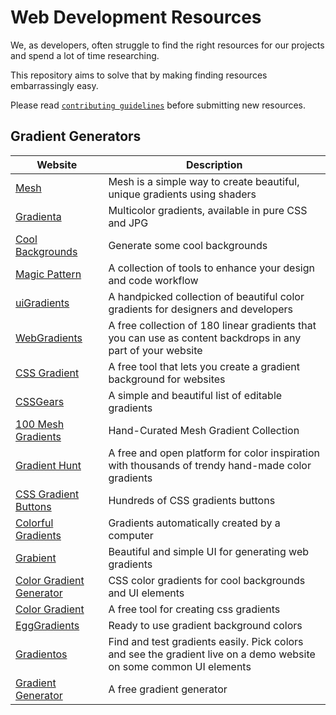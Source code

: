 # Web Development Resources

We, as developers, often struggle to find the right resources for our projects and spend a lot of time researching.

This repository aims to solve that by making finding resources embarrassingly easy.

Please read [`contributing guidelines`](./CONTRIBUTING.md) before submitting new resources.

## Gradient Generators

| Website                                                                | Description                                                                  |
| ---------------------------------------------------------------------- | ---------------------------------------------------------------------------- |
| [Mesh](https://meshgradient.com)                                       | Mesh is a simple way to create beautiful, unique gradients using shaders     |
| [Gradienta](https://gradienta.io)                                      | Multicolor gradients, available in pure CSS and JPG                          |
| [Cool Backgrounds](https://coolbackgrounds.io)                         | Generate some cool backgrounds                                               |
| [Magic Pattern](https://www.magicpattern.design/tools)                 | A collection of tools to enhance your design and code workflow               |
| [uiGradients](https://uigradients.com/)                                | A handpicked collection of beautiful color gradients for designers and developers               |
| [WebGradients](https://webgradients.com/)                              | A free collection of 180 linear gradients that you can use as content backdrops in any part of your website              |
| [CSS Gradient](https://cssgradient.io/)                                | A free tool that lets you create a gradient background for websites               |
| [CSSGears](https://gradients.cssgears.com/)                            | A simple and beautiful list of editable gradients               |
| [100 Mesh Gradients](https://www.meshgradients.design/)                | Hand-Curated Mesh Gradient Collection               |
| [Gradient Hunt](https://gradienthunt.com/)                             | A free and open platform for color inspiration with thousands of trendy hand-made color gradients               |
| [CSS Gradient Buttons](https://gradientbuttons.colorion.co/)           | Hundreds of CSS gradients buttons              |
| [Colorful Gradients](https://colorfulgradients.tumblr.com/)            | Gradients automatically created by a computer               |
| [Grabient](https://www.grabient.com/) | Beautiful and simple UI for generating web gradients               |
| [Color Gradient Generator](https://mybrandnewlogo.com/color-gradient-generator) | CSS color gradients for cool backgrounds and UI elements               |
| [Color Gradient](https://colorgradient.dev/)                                  | A free tool for creating css gradients               |
| [EggGradients](https://www.eggradients.com/)                                  | Ready to use gradient background colors               |
| [Gradientos](https://www.gradientos.app/)                                  | Find and test gradients easily. Pick colors and see the gradient live on a demo website on some common UI elements               |
| [Gradient Generator](https://colordesigner.io/gradient-generator)           | A free gradient generator               |
